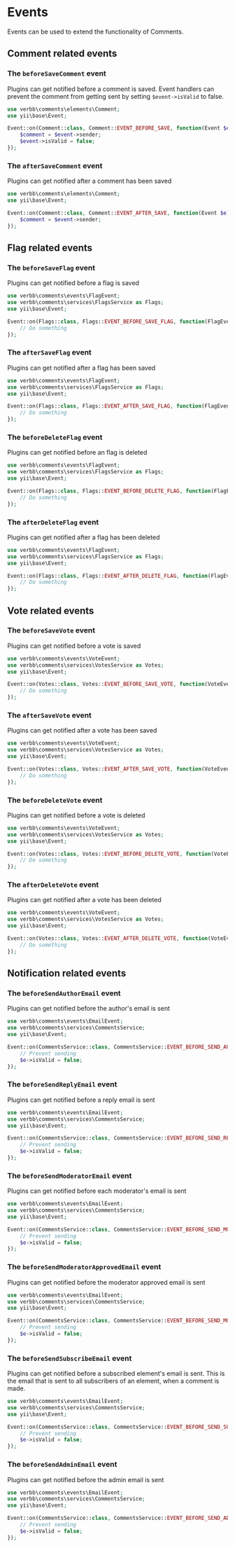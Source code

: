 # Events
Events can be used to extend the functionality of Comments.

## Comment related events

### The `beforeSaveComment` event
Plugins can get notified before a comment is saved. Event handlers can prevent the comment from getting sent by setting `$event->isValid` to false.

```php
use verbb\comments\elements\Comment;
use yii\base\Event;

Event::on(Comment::class, Comment::EVENT_BEFORE_SAVE, function(Event $e) {
    $comment = $event->sender;
    $event->isValid = false;
});
```

### The `afterSaveComment` event
Plugins can get notified after a comment has been saved

```php
use verbb\comments\elements\Comment;
use yii\base\Event;

Event::on(Comment::class, Comment::EVENT_AFTER_SAVE, function(Event $e) {
    $comment = $event->sender;
});
```


## Flag related events

### The `beforeSaveFlag` event
Plugins can get notified before a flag is saved

```php
use verbb\comments\events\FlagEvent;
use verbb\comments\services\FlagsService as Flags;
use yii\base\Event;

Event::on(Flags::class, Flags::EVENT_BEFORE_SAVE_FLAG, function(FlagEvent $e) {
    // Do something
});
```

### The `afterSaveFlag` event
Plugins can get notified after a flag has been saved

```php
use verbb\comments\events\FlagEvent;
use verbb\comments\services\FlagsService as Flags;
use yii\base\Event;

Event::on(Flags::class, Flags::EVENT_AFTER_SAVE_FLAG, function(FlagEvent $e) {
    // Do something
});
```

### The `beforeDeleteFlag` event
Plugins can get notified before an flag is deleted

```php
use verbb\comments\events\FlagEvent;
use verbb\comments\services\FlagsService as Flags;
use yii\base\Event;

Event::on(Flags::class, Flags::EVENT_BEFORE_DELETE_FLAG, function(FlagEvent $e) {
    // Do something
});
```

### The `afterDeleteFlag` event
Plugins can get notified after a flag has been deleted

```php
use verbb\comments\events\FlagEvent;
use verbb\comments\services\FlagsService as Flags;
use yii\base\Event;

Event::on(Flags::class, Flags::EVENT_AFTER_DELETE_FLAG, function(FlagEvent $e) {
    // Do something
});
```


## Vote related events

### The `beforeSaveVote` event
Plugins can get notified before a vote is saved

```php
use verbb\comments\events\VoteEvent;
use verbb\comments\services\VotesService as Votes;
use yii\base\Event;

Event::on(Votes::class, Votes::EVENT_BEFORE_SAVE_VOTE, function(VoteEvent $e) {
    // Do something
});
```

### The `afterSaveVote` event
Plugins can get notified after a vote has been saved

```php
use verbb\comments\events\VoteEvent;
use verbb\comments\services\VotesService as Votes;
use yii\base\Event;

Event::on(Votes::class, Votes::EVENT_AFTER_SAVE_VOTE, function(VoteEvent $e) {
    // Do something
});
```

### The `beforeDeleteVote` event
Plugins can get notified before a vote is deleted

```php
use verbb\comments\events\VoteEvent;
use verbb\comments\services\VotesService as Votes;
use yii\base\Event;

Event::on(Votes::class, Votes::EVENT_BEFORE_DELETE_VOTE, function(VoteEvent $e) {
    // Do something
});
```

### The `afterDeleteVote` event
Plugins can get notified after a vote has been deleted

```php
use verbb\comments\events\VoteEvent;
use verbb\comments\services\VotesService as Votes;
use yii\base\Event;

Event::on(Votes::class, Votes::EVENT_AFTER_DELETE_VOTE, function(VoteEvent $e) {
    // Do something
});
```



## Notification related events

### The `beforeSendAuthorEmail` event
Plugins can get notified before the author's email is sent

```php
use verbb\comments\events\EmailEvent;
use verbb\comments\services\CommentsService;
use yii\base\Event;

Event::on(CommentsService::class, CommentsService::EVENT_BEFORE_SEND_AUTHOR_EMAIL, function(EmailEvent $e) {
    // Prevent sending
    $e->isValid = false;
});
```

### The `beforeSendReplyEmail` event
Plugins can get notified before a reply email is sent

```php
use verbb\comments\events\EmailEvent;
use verbb\comments\services\CommentsService;
use yii\base\Event;

Event::on(CommentsService::class, CommentsService::EVENT_BEFORE_SEND_REPLY_EMAIL, function(EmailEvent $e) {
    // Prevent sending
    $e->isValid = false;
});
```

### The `beforeSendModeratorEmail` event
Plugins can get notified before each moderator's email is sent

```php
use verbb\comments\events\EmailEvent;
use verbb\comments\services\CommentsService;
use yii\base\Event;

Event::on(CommentsService::class, CommentsService::EVENT_BEFORE_SEND_MODERATOR_EMAIL, function(EmailEvent $e) {
    // Prevent sending
    $e->isValid = false;
});
```

### The `beforeSendModeratorApprovedEmail` event
Plugins can get notified before the moderator approved email is sent

```php
use verbb\comments\events\EmailEvent;
use verbb\comments\services\CommentsService;
use yii\base\Event;

Event::on(CommentsService::class, CommentsService::EVENT_BEFORE_SEND_MODERATOR_APPROVED_EMAIL, function(EmailEvent $e) {
    // Prevent sending
    $e->isValid = false;
});
```

### The `beforeSendSubscribeEmail` event
Plugins can get notified before a subscribed element's email is sent. This is the email that is sent to all subscribers of an element, when a comment is made.

```php
use verbb\comments\events\EmailEvent;
use verbb\comments\services\CommentsService;
use yii\base\Event;

Event::on(CommentsService::class, CommentsService::EVENT_BEFORE_SEND_SUBSCRIBE_EMAIL, function(EmailEvent $e) {
    // Prevent sending
    $e->isValid = false;
});
```

### The `beforeSendAdminEmail` event
Plugins can get notified before the admin email is sent

```php
use verbb\comments\events\EmailEvent;
use verbb\comments\services\CommentsService;
use yii\base\Event;

Event::on(CommentsService::class, CommentsService::EVENT_BEFORE_SEND_ADMIN_EMAIL, function(EmailEvent $e) {
    // Prevent sending
    $e->isValid = false;
});
```
